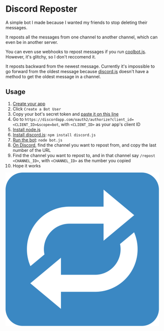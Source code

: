 # Discord Reposter
A simple bot I made because I wanted my friends to stop deleting their messages.

It reposts all the messages from one channel to another channel, which can even be in another server.

You can even use webhooks to repost messages if you run [coolbot.js](https://github.com/MysteryPancake/Discord-Reposter/blob/master/coolbot.js). However, it's glitchy, so I don't reccomend it.

It reposts backward from the newest message. Currently it's impossible to go forward from the oldest message because [discord.js](https://github.com/hydrabolt/discord.js) doesn't have a method to get the oldest message in a channel.

## Usage
1. [Create your app](https://discordapp.com/developers/applications/me)
2. Click `Create a Bot User`
3. Copy your bot's secret token and [paste it on this line](https://github.com/MysteryPancake/Discord-Reposter/blob/master/bot.js#L8)
4. Go to `https://discordapp.com/oauth2/authorize?client_id=<CLIENT_ID>&scope=bot`, with `<CLIENT_ID>` as your app's client ID
5. [Install node.js](https://nodejs.org/en/download)
6. [Install discord.js](https://github.com/hydrabolt/discord.js): `npm install discord.js`
7. [Run the bot](https://github.com/MysteryPancake/Discord-Reposter/blob/master/bot.js): `node bot.js`
8. [On Discord](https://discordapp.com/channels/@me), find the channel you want to repost from, and copy the last number of the URL
9. Find the channel you want to repost to, and in that channel say `/repost <CHANNEL_ID>`, with `<CHANNEL_ID>` as the number you copied
10. Hope it works

![Icon](repost.png?raw=true)
